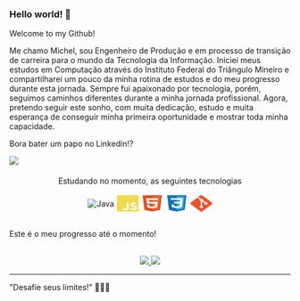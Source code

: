 ### Hello world! 👋

Welcome to my Github!

Me chamo Michel, sou Engenheiro de Produção e em processo de transição de carreira para o mundo da Tecnologia da Informação. Iniciei meus estudos em Computação através do Instituto Federal do Triângulo Mineiro e compartilharei um pouco da minha rotina de estudos e do meu progresso durante esta jornada.
Sempre fui apaixonado por tecnologia, porém, seguimos caminhos diferentes durante a minha jornada profissional. Agora, pretendo seguir este sonho, com muita dedicação, estudo e muita esperança de conseguir minha primeira oportunidade e mostrar toda minha capacidade.

Bora bater um papo no Linkedin!?
<div align="left" valign="top">
<a href="https://www.linkedin.com/in/michelabs" target="_blank"><img src="https://img.shields.io/badge/-LinkedIn-%230077B5?style=for-the-badge&logo=linkedin&logoColor=white" target="_blank"></a>   
</div>

<div align="center" valign="top"><br>
  Estudando no momento, as seguintes tecnologias<br>
  <br>
  <img align="center" alt="Java" height="30" width="40"src="https://cdn.jsdelivr.net/gh/devicons/devicon/icons/java/java-original.svg">
  <img align="center" alt="Js" height="30" width="40" src="https://raw.githubusercontent.com/devicons/devicon/master/icons/javascript/javascript-plain.svg">
  <img align="center" alt="HTML" height="30" width="40" src="https://raw.githubusercontent.com/devicons/devicon/master/icons/html5/html5-original.svg">
  <img align="center" alt="CSS" height="30" width="40" src="https://raw.githubusercontent.com/devicons/devicon/master/icons/css3/css3-original.svg">
  <img align="center" alt="git" height="30" width="40" src="https://raw.githubusercontent.com/devicons/devicon/master/icons/git/git-original.svg">
</div><br>

  Este é o meu progresso até o momento!
<div align="center" valign="top"><br>
<a href="https://github.com/michelabs">
<img height="180em" src="https://github-readme-stats.vercel.app/api/top-langs/?username=michelabs&layout=compact&langs_count=7&theme=dracula"/>
<img height="180em" src="https://github-readme-stats.vercel.app/api?username=michelabs&show_icons=true&theme=dracula&include_all_commits=true&count_private=true"/>
</div></a>

  ---------------------------------

"Desafie seus limites!"
🚀🚀🚀
